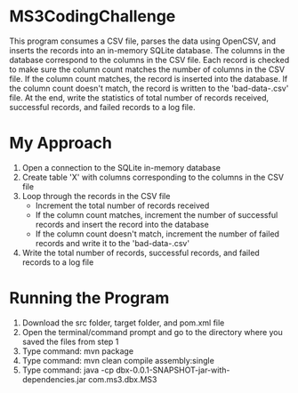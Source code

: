# MS3CodingChallenge
This program consumes a CSV file, parses the data using OpenCSV, and inserts the records into an in-memory SQLite database. The columns in the database correspond to the columns in the CSV file. Each record is checked to make sure the column count matches the number of columns in the CSV file. If the column count matches, the record is inserted into the database. If the column count doesn't match, the record is written to the 'bad-data-<timestamp>.csv' file. At the end, write the statistics of total number of records received, successful records, and failed records to a log file.
  
# My Approach
1. Open a connection to the SQLite in-memory database
2. Create table 'X' with columns corresponding to the columns in the CSV file
3. Loop through the records in the CSV file
   - Increment the total number of records received
   - If the column count matches, increment the number of successful records and insert the record into the database
   - If the column count doesn't match, increment the number of failed records and write it to the 'bad-data-<timestamp>.csv'
4. Write the total number of records, successful records, and failed records to a log file

# Running the Program
1. Download the src folder, target folder, and pom.xml file
2. Open the terminal/command prompt and go to the directory where you saved the files from step 1
3. Type command: mvn package
4. Type command: mvn clean compile assembly:single
5. Type command: java -cp dbx-0.0.1-SNAPSHOT-jar-with-dependencies.jar com.ms3.dbx.MS3
